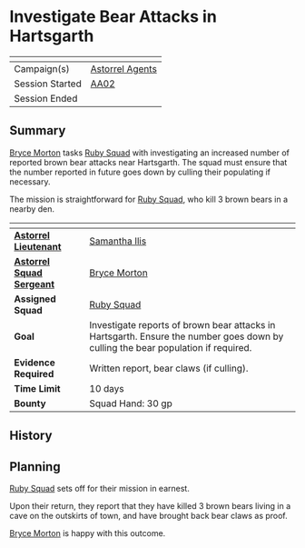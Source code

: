 # Investigate Bear Attacks in Hartsgarth

| []() | |
| --- | --- |
| Campaign(s) | [Astorrel Agents](../README.md) |
| Session Started | [AA02](../sessions/AA02.md) |
| Session Ended | |

## Summary

[Bryce Morton](../../../astarus/people/bryce-morton.md) tasks [Ruby Squad](../../../astarus/civilisations/kingdom-of-astor/organisations/astorrel/squads/crimson.md) with investigating an increased number of reported brown bear attacks near Hartsgarth. The squad must ensure that the number reported in future goes down by culling their populating if necessary.

The mission is straightforward for [Ruby Squad](../../../astarus/civilisations/kingdom-of-astor/organisations/astorrel/squads/crimson.md), who kill 3 brown bears in a nearby den.

| []() | |
| --- | --- |
| **[Astorrel Lieutenant](../../../astarus/civilisations/kingdom-of-astor/organisations/astorrel/ranks/5-lieutenant.md)** | [Samantha Ilis](../../../astarus/people/samantha-ilis.md) |
| **[Astorrel Squad Sergeant](../../../astarus/civilisations/kingdom-of-astor/organisations/astorrel/ranks/4-squad-sergeant.md)** | [Bryce Morton](../../../astarus/people/bryce-morton.md) |
| **Assigned Squad** | [Ruby Squad](../../../astarus/civilisations/kingdom-of-astor/organisations/astorrel/squads/crimson.md) |
| **Goal** | Investigate reports of brown bear attacks in Hartsgarth. Ensure the number goes down by culling the bear population if required. |
| **Evidence Required** | Written report, bear claws (if culling). |
| **Time Limit** | 10 days |
| **Bounty** | Squad Hand: 30 gp |

## History

## Planning

[Ruby Squad](../../../astarus/civilisations/kingdom-of-astor/organisations/astorrel/squads/crimson.md) sets off for their mission in earnest.

Upon their return, they report that they have killed 3 brown bears living in a cave on the outskirts of town, and have brought back bear claws as proof.

[Bryce Morton](../../../astarus/people/bryce-morton.md) is happy with this outcome.